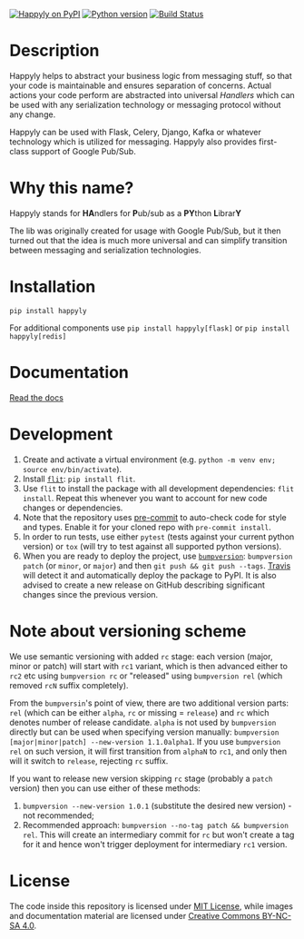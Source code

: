 [![Happyly on PyPI](https://img.shields.io/pypi/v/happyly.svg)](https://pypi.python.org/pypi/happyly)
[![Python version](https://img.shields.io/pypi/pyversions/happyly.svg)](https://pypi.python.org/pypi/happyly)
[![Build Status](https://travis-ci.com/equeumco/happyly.svg?branch=master)](https://travis-ci.com/equeumco/happyly)

# Description
Happyly helps to abstract your business logic from messaging stuff,
so that your code is maintainable and ensures separation of concerns.
Actual actions your code perform are abstracted into universal *Handlers*
which can be used with any serialization technology or messaging protocol without any change.

Happyly can be used with Flask, Celery, Django, Kafka or whatever
technology which is utilized for messaging.
Happyly also provides first-class support of Google Pub/Sub.

# Why this name?
Happyly stands for <b>HA</b>ndlers for <b>P</b>ub/sub as a <b>PY</b>thon <b>L</b>ibrar<b>Y</b>

The lib was originally created for usage with Google Pub/Sub,
but it then turned out that the idea is much more universal and can simplify
transition between messaging and serialization technologies.

# Installation
```pip install happyly```

For additional components use
 ```pip install happyly[flask]```
 or
 ```pip install happyly[redis]```

# Documentation
[Read the docs](https://happyly.readthedocs.io/en/latest/)

# Development
1. Create and activate a virtual environment (e.g. `python -m venv env; source env/bin/activate`).
2. Install [`flit`](https://flit.readthedocs.io/en/latest/): `pip install flit`.
3. Use `flit` to install the package with all development dependencies: `flit install`.
   Repeat this whenever you want to account for new code changes
   or dependencies.
4. Note that the repository uses [pre-commit](https://pre-commit.com/)
   to auto-check code for style and types.
   Enable it for your cloned repo with `pre-commit install`.
5. In order to run tests, use either `pytest` (tests against your current python version)
   or `tox` (will try to test against all supported python versions).
6. When you are ready to deploy the project,
   use [`bumpversion`](https://github.com/c4urself/bump2version):
   `bumpversion patch` (or `minor`, or `major`) and then `git push && git push --tags`.
   [Travis](https://travis-ci.org/equeumco/happyly) will detect it
   and automatically deploy the package to PyPI.
   It is also advised to create a new release on GitHub
   describing significant changes since the previous version.

# Note about versioning scheme
We use semantic versioning with added `rc` stage:
each version (major, minor or patch) will start with `rc1` variant,
which is then advanced either to `rc2` etc using `bumpversion rc`
or "released" using `bumpversion rel` (which removed `rcN` suffix completely).

From the `bumpversin`'s point of view, there are two additional version parts:
`rel` (which can be either `alpha`, `rc` or missing = `release`)
and `rc` which denotes number of release candidate.
`alpha` is not used by `bumpversion` directly
but can be used when specifying version manually: `bumpversion [major|minor|patch] --new-version 1.1.0alpha1`.
If you use `bumpversion rel` on such version, it will first transition from `alphaN` to `rc1`,
and only then will it switch to `release`, rejecting `rc` suffix.

If you want to release new version skipping `rc` stage (probably a `patch` version)
then you can use either of these methods:

1. `bumpversion --new-version 1.0.1` (substitute the desired new version) - not recommended;
2. Recommended approach: `bumpversion --no-tag patch && bumpversion rel`.
This will create an intermediary commit for `rc` but won't create a tag for it
and hence won't trigger deployment for intermediary `rc1` version.

# License

The code inside this repository is licensed under
[MIT License](https://github.com/equeumco/happyly/blob/master/LICENSE),
while images and documentation material are licensed under
[Creative Commons BY-NC-SA 4.0](https://creativecommons.org/licenses/by-nc-sa/4.0/).
